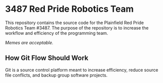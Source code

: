 # 3487 Red Pride Robotics Team
This repository contains the source code for the Plainfield Red Pride Robotics Team #3487.
The purpose of the repository is to increase the workflow and efficiency of the programming team.

*Memes are acceptable.*

## How Git Flow Should Work

Git is a source control platform meant to increase efficiency, reduce source file conflicts, and backup group software projects.


